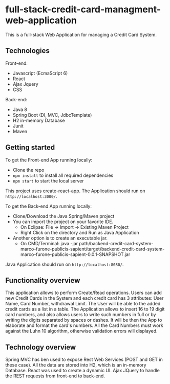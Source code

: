 # full-stack-credit-card-managment-web-application
This is a full-stack Web Application for managing a Credit Card System.

## Technologies

Front-end:
- Javascript (EcmaScript 6)
- React
- Ajax Jquery
- CSS

Back-end:
- Java 8
- Spring Boot (DI, MVC, JdbcTemplate)
- H2 in-memory Database
- Junit
- Maven

## Getting started

To get the Front-end App running locally:

- Clone the repo
- `npm install` to install all required dependencies
- `npm start` to start the local server 

This project uses create-react-app.
The Application should run on `http://localhost:3000/`.

To get the Back-end App running locally:

- Clone/Download the Java Spring/Maven project
- You can import the project on your favorite IDE.
   - On Eclipse: File -> Import -> Existing Maven Project
   - Right Click on the directory and Run as Java Application
- Another option is to create an executable jar.
  - On CMD/Terminal: java -jar path/backend-credit-card-system-marco-furone-publicis-sapient/target/backend-credit-card-system-marco-furone-publicis-sapient-0.0.1-SNAPSHOT.jar

Java Application should run on `http://localhost:8080/`.

## Functionality overview

This application allows to perform Create/Read operations.
Users can add new Credit Cards in the System and each credit card has 3 attributes: User Name, Card Number, withdrawal Limit.
The User will be able to the added credit cards as a list in a table.
The Application allows to insert 16 to 19 digit card numbers, and also allows users to write such numbers in full or by writing the digits separated by spaces or dashes. It will be then the App to elaborate and format the card's numbers.
All the Card Numbers must work against the Luhn 10 algorithm, otherwise validation errors will displayed.

## Technology overview

Spring MVC has ben used to expose Rest Web Services (POST and GET in these case).
All the data are stored into H2, which is an in-memory Database.
React was used to create a dynamic UI.
Ajax JQuery to handle the REST requests from front-end to back-end.
